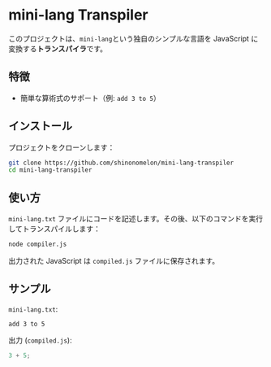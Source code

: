 # mini-lang Transpiler

このプロジェクトは、`mini-lang`という独自のシンプルな言語を JavaScript に変換する**トランスパイラ**です。

## 特徴

- 簡単な算術式のサポート（例: `add 3 to 5`）

## インストール

プロジェクトをクローンします：

```bash
git clone https://github.com/shinonomelon/mini-lang-transpiler
cd mini-lang-transpiler
```

## 使い方

`mini-lang.txt` ファイルにコードを記述します。その後、以下のコマンドを実行してトランスパイルします：

```bash
node compiler.js
```

出力された JavaScript は `compiled.js` ファイルに保存されます。

## サンプル

`mini-lang.txt`:

```
add 3 to 5
```

出力 (`compiled.js`):

```javascript
3 + 5;
```
